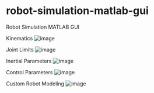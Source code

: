 # robot-simulation-matlab-gui
Robot Simulation MATLAB GUI

Kinematics
![image](https://github.com/user-attachments/assets/4888eb6b-43e1-4714-b677-ca2f5cb90f73)

Joint Limits
![image](https://github.com/user-attachments/assets/bb2669dd-995a-442d-814d-b5f3cd92bff0)

Inertial Parameters
![image](https://github.com/user-attachments/assets/aa8cbdc7-0cb6-4bb9-a6f2-ba1c320ec579)

Control Parameters
![image](https://github.com/user-attachments/assets/2ab55a2d-55fd-4231-8d1b-16ea74390250)

Custom Robot Modeling
![image](https://github.com/user-attachments/assets/a5001fe7-1e59-40e9-bf32-823c705d6a15)
